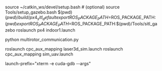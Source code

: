 source ~/catkin_ws/devel/setup.bash    # (optional)
source Tools/setup_gazebo.bash $(pwd) $(pwd)/build/px4_sitl_default
export ROS_PACKAGE_PATH=$ROS_PACKAGE_PATH:$(pwd)
export ROS_PACKAGE_PATH=$ROS_PACKAGE_PATH:$(pwd)/Tools/sitl_gazebo
roslaunch px4 indoor1.launch 

python multirotor_communication.py

roslaunch cpc_aux_mapping laser3d_sim.launch
roslaunch cpc_aux_mapping sim_uav.launch

launch-prefix="xterm -e cuda-gdb --args"
